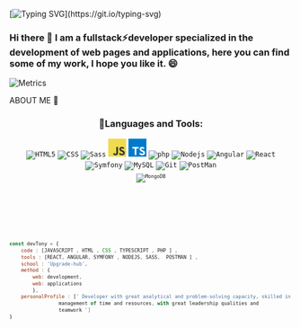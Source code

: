 [![Typing SVG](https://readme-typing-svg.demolab.com?font=Wallpoet&duration=3000&pause=1000&color=18F742&center=true&vCenter=true&width=435&lines=HI+THERE!++;Welcome+to+my+personal+profile;I+hope+you+enjoy+it!)](https://git.io/typing-svg)

### Hi there 👋 I am a fullstack⚡developer specialized in the development of web pages and applications, here you can find some of my work, I hope you like it. 😄
![Metrics](https://metrics.lecoq.io/TonyDev92?template=classic&languages=1&isocalendar=1&base=header%2C%20activity%2C%20community%2C%20repositories%2C%20metadata&base.indepth=false&base.hireable=false&base.skip=false&isocalendar=false&isocalendar.duration=half-year&languages=false&languages.limit=8&languages.threshold=0%25&languages.other=false&languages.colors=github&languages.sections=most-used&languages.indepth=false&languages.analysis.timeout=15&languages.analysis.timeout.repositories=7.5&languages.categories=markup%2C%20programming&languages.recent.categories=markup%2C%20programming&languages.recent.load=300&languages.recent.days=14&config.timezone=Europe%2FMadrid&config.display=large)

ABOUT ME 🔭
<h3 align="center">🚀Languages and Tools:</h3>
<p align="center"> 
 <code><img height="32" src="https://www.vectorlogo.zone/logos/w3_html5/w3_html5-icon.svg" alt="HTML5"/></code>
<code><img height="32" src="https://www.vectorlogo.zone/logos/w3_css/w3_css-icon.svg" alt="CSS"/></code>
 <code><img height="32" src="https://upload.wikimedia.org/wikipedia/commons/thumb/9/96/Sass_Logo_Color.svg/1200px-Sass_Logo_Color.svg.png" alt="Sass"/></code>
<code><img height="32" src="https://raw.githubusercontent.com/github/explore/80688e429a7d4ef2fca1e82350fe8e3517d3494d/topics/javascript/javascript.png" alt="Javascript"/></code>
<code><img height="32" src="https://raw.githubusercontent.com/github/explore/80688e429a7d4ef2fca1e82350fe8e3517d3494d/topics/typescript/typescript.png" alt="Typescript"/></code>
  <code><img height="32" src="https://www.vectorlogo.zone/logos/php/php-ar21.svg" alt="php"></code>
<code><img height="32" src="https://www.vectorlogo.zone/logos/nodejs/nodejs-icon.svg" alt="Nodejs"/></code>
<code><img height="32" src="https://www.vectorlogo.zone/logos/angular/angular-icon.svg" alt="Angular"/></code>
 <code><img height="32" src="https://www.vectorlogo.zone/logos/reactjs/reactjs-icon.svg" alt="React"/></code>
 <code><img height="32" src="https://www.vectorlogo.zone/logos/symfony/symfony-icon.svg" alt="Symfony"/></code>
<code><img height="32" src="https://www.vectorlogo.zone/logos/mysql/mysql-official.svg" alt="MySQL"/></code>
 <code><img height="32" src="https://www.vectorlogo.zone/logos/git-scm/git-scm-icon.svg" alt="Git"/></code>
 <code><img height="32" src="https://www.vectorlogo.zone/logos/getpostman/getpostman-icon.svg" alt="PostMan"/><code>
<code><img height="32" src="https://www.vectorlogo.zone/logos/mongodb/mongodb-icon.svg" alt="MongoDB"/></code>
</p>
<br />

```javascript

const devTony = {
    code : [JAVASCRIPT , HTML , CSS , TYPESCRIPT , PHP ] ,
    tools : [REACT, ANGULAR, SYMFONY , NODEJS, SASS,  POSTMAN ] ,
    school : 'Upgrade-hub',
    method : {
        web: development,
        web: applications
        },
    personalProfile : [' Developer with great analytical and problem-solving capacity, skilled in
                 management of time and resources, with great leadership qualities and
                 teamwork ']
}
